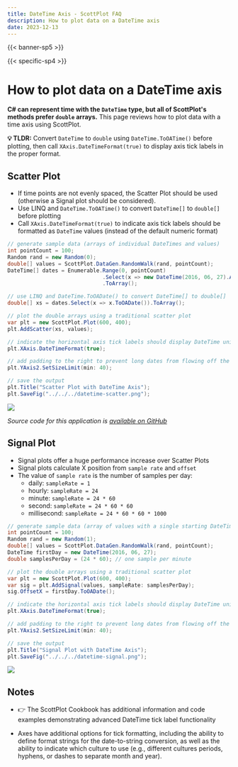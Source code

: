 ```yaml
---
title: DateTime Axis - ScottPlot FAQ
description: How to plot data on a DateTime axis
date: 2023-12-13
---
```


{{< banner-sp5 >}}

{{< specific-sp4 >}}

# How to plot data on a DateTime axis

**C# can represent time with the `DateTime` type, but all of ScottPlot's methods prefer `double` arrays.** This page reviews how to plot data with a time axis using ScottPlot.

**💡 TLDR:** Convert `DateTime` to `double` using `DateTime.ToOATime()` before plotting, then call `XAxis.DateTimeFormat(true)` to display axis tick labels in the proper format.

## Scatter Plot

* If time points are not evenly spaced, the Scatter Plot should be used (otherwise a Signal plot should be considered).
* Use LINQ and `DateTime.ToOATime()` to convert `DateTime[]` to `double[]` before plotting
* Call `XAxis.DateTimeFormat(true)` to indicate axis tick labels should be formatted as `DateTime` values (instead of the default numeric format)

```cs
// generate sample data (arrays of individual DateTimes and values)
int pointCount = 100;
Random rand = new Random(0);
double[] values = ScottPlot.DataGen.RandomWalk(rand, pointCount);
DateTime[] dates = Enumerable.Range(0, pointCount)
                              .Select(x => new DateTime(2016, 06, 27).AddDays(x))
                              .ToArray();

// use LINQ and DateTime.ToOADate() to convert DateTime[] to double[]
double[] xs = dates.Select(x => x.ToOADate()).ToArray();

// plot the double arrays using a traditional scatter plot
var plt = new ScottPlot.Plot(600, 400);
plt.AddScatter(xs, values);

// indicate the horizontal axis tick labels should display DateTime units
plt.XAxis.DateTimeFormat(true);

// add padding to the right to prevent long dates from flowing off the figure
plt.YAxis2.SetSizeLimit(min: 40);

// save the output
plt.Title("Scatter Plot with DateTime Axis");
plt.SaveFig("../../../datetime-scatter.png");
```

![](src/DateTimeDemo/datetime-scatter.png)

_Source code for this application is [available on GitHub](https://github.com/ScottPlot/Website/tree/main/src/faq/datetime/src/)_

## Signal Plot

* Signal plots offer a huge performance increase over Scatter Plots
* Signal plots calculate X position from `sample rate` and `offset`
* The value of `sample rate` is the number of samples per day:
  * daily: `sampleRate = 1`
  * hourly: `sampleRate = 24`
  * minute: `sampleRate = 24 * 60`
  * second: `sampleRate = 24 * 60 * 60`
  * millisecond: `sampleRate = 24 * 60 * 60 * 1000`

```cs
// generate sample data (array of values with a single starting DateTime)
int pointCount = 100;
Random rand = new Random(1);
double[] values = ScottPlot.DataGen.RandomWalk(rand, pointCount);
DateTime firstDay = new DateTime(2016, 06, 27);
double samplesPerDay = (24 * 60); // one sample per minute

// plot the double arrays using a traditional scatter plot
var plt = new ScottPlot.Plot(600, 400);
var sig = plt.AddSignal(values, sampleRate: samplesPerDay);
sig.OffsetX = firstDay.ToOADate();

// indicate the horizontal axis tick labels should display DateTime units
plt.XAxis.DateTimeFormat(true);

// add padding to the right to prevent long dates from flowing off the figure
plt.YAxis2.SetSizeLimit(min: 40);

// save the output
plt.Title("Signal Plot with DateTime Axis");
plt.SaveFig("../../../datetime-signal.png");
```

![](src/DateTimeDemo/datetime-signal.png)

## Notes

* 👉 The ScottPlot Cookbook has additional information and code examples demonstrating advanced DateTime tick label functionality

* Axes have additional options for tick formatting, including the ability to define format strings for the date-to-string conversion, as well as the ability to indicate which culture to use (e.g., different cultures periods, hyphens, or dashes to separate month and year).